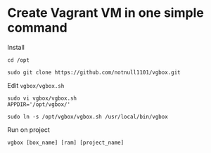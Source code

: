 # Create Vagrant VM in one simple command

Install
```
cd /opt
```
```
sudo git clone https://github.com/notnull1101/vgbox.git
```

Edit `vgbox/vgbox.sh`
```
sudo vi vgbox/vgbox.sh
APPDIR='/opt/vgbox/'
```

```
sudo ln -s /opt/vgbox/vgbox.sh /usr/local/bin/vgbox
```
Run on project
```
vgbox [box_name] [ram] [project_name]
```



